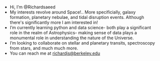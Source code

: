 -  Hi, I’m @Richardsaeed
- My interests revolve around Space!.. More specificially, galaxy formation, planetary nebulae, and tidal disruption events. Although there's significantly more I am interested in!
- I’m currently learning python and data science- both play a significant role in the realm of Astrophysics- making sense of data plays a monumental role in understanding the nature of the Universe.
- I’m looking to collaborate on stellar and planetary transits, spectroscopy from stars, and much much more.
- You can reach me at richardjs@berkeley.edu

<!---
Richardsaeed/Richardsaeed is a ✨ special ✨ repository because its `README.md` (this file) appears on your GitHub profile.
You can click the Preview link to take a look at your changes.
--->
